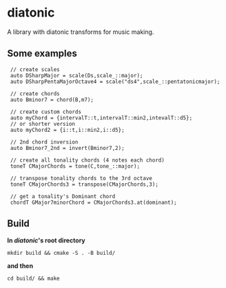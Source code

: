 # diatonic
A library with diatonic transforms for music making.

## Some examples

 ```
  // create scales
  auto DSharpMajor = scale(Ds,scale_::major);
  auto DSharpPentaMajorOctave4 = scale("ds4",scale_::pentatonicmajor);
  
  // create chords
  auto Bminor7 = chord(B,m7);

  // create custom chords 
  auto myChord = {intervalT::t,intervalT::min2,intevalT::d5}; 
  // or shorter version
  auto myChord2 = {i::t,i::min2,i::d5}; 
  
  // 2nd chord inversion
  auto Bminor7_2nd = invert(Bminor7,2);

  // create all tonality chords (4 notes each chord)
  toneT CMajorChords = tone(C,tone_::major);
  
  // transpose tonality chords to the 3rd octave
  toneT CMajorChords3 = transpose(CMajorChords,3);

  // get a tonality's Dominant chord
  chordT GMajor7minorChord = CMajorChords3.at(dominant);
```

## Build

**In *diatonic*'s root directory**

	mkdir build && cmake -S . -B build/

**and then**

	cd build/ && make